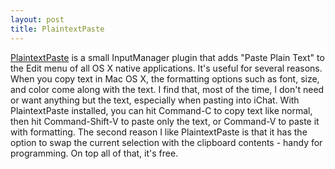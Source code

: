 ```yaml
---
layout: post
title: PlaintextPaste
---
```

[PlaintextPaste](http://www.pozytron.com/plaintextpaste) is a small InputManager plugin that adds "Paste Plain Text" to the Edit menu of all OS X native applications. It's useful for several reasons. When you copy text in Mac OS X, the formatting options such as font, size, and color come along with the text. I find that, most of the time, I don't need or want anything but the text, especially when pasting into iChat. With PlaintextPaste installed, you can hit Command-C to copy text like normal, then hit Command-Shift-V to paste only the text, or Command-V to paste it with formatting. The second reason I like PlaintextPaste is that it has the option to swap the current selection with the clipboard contents - handy for programming. On top all of that, it's free.
